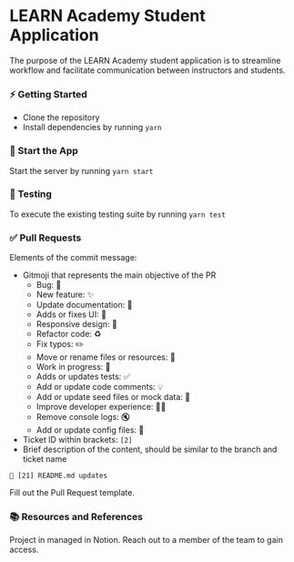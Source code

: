 # LEARN Academy Student Application

The purpose of the LEARN Academy student application is to streamline workflow and facilitate communication between instructors and students.

### ⚡️ Getting Started

- Clone the repository
- Install dependencies by running `yarn`

### 🏁 Start the App

Start the server by running `yarn start`

### 🚗 Testing

To execute the existing testing suite by running `yarn test`

### ✅ Pull Requests

Elements of the commit message:

- Gitmoji that represents the main objective of the PR
  - Bug: :bug:
  - New feature: :sparkles:
  - Update documentation: :memo:
  - Adds or fixes UI: :lipstick:
  - Responsive design: :iphone:
  - Refactor code: :recycle:
  - Fix typos: :pencil2:
  - Move or rename files or resources: :truck:
  - Work in progress: :construction:
  - Adds or updates tests: :white_check_mark:
  - Add or update code comments: :bulb:
  - Add or update seed files or mock data: :seedling:
  - Improve developer experience: :technologist:
  - Remove console logs: :mute:
  - Add or update config files: :wrench:
- Ticket ID within brackets: `[2]`
- Brief description of the content, should be similar to the branch and ticket name

```
📝 [21] README.md updates
```

Fill out the Pull Request template.

### 📚 Resources and References

Project in managed in Notion. Reach out to a member of the team to gain access.
